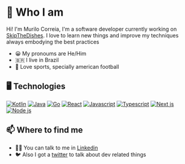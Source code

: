 # 👋 Who I am
Hi! I'm Murilo Correia, I'm a software developer currently working on [SkipTheDishes](https://www.skipthedishes.com/). I love to learn new things and improve my techniques always embodying the best practices

- 😀 My pronoums are He/Him
- 🇧🇷 I live in Brazil
- 🏈 Love sports, specially american football

## 🖥️ Technologies
  [![Kotlin](https://pics.freeicons.io/uploads/icons/png/18852341021548218200-48.png)](https://kotlinlang.org/)
  [![Java](https://pics.freeicons.io/uploads/icons/png/378554371540553613-48.png)](https://www.java.com/pt-BR/)
  [![Go](https://user-images.githubusercontent.com/37126173/135109166-60c3b7ae-92c5-4c44-917a-de417ca9db43.png)](https://golang.org/)
  [![React](https://pics.freeicons.io/uploads/icons/png/20167174151551942641-48.png)](https://reactjs.org/)
  [![Javascript](https://pics.freeicons.io/uploads/icons/png/21088442871540553614-48.png)](https://www.javascript.com/)
  [![Typescript](https://pics.freeicons.io/uploads/icons/png/14678610731551953708-48.png)](https://www.typescriptlang.org/)
  [![Next js](https://cdn.icon-icons.com/icons2/2389/PNG/48/next_js_logo_icon_145038.png)](https://nextjs.org/)
  [![Node js](https://user-images.githubusercontent.com/37126173/135111533-6a0874ee-a85c-4143-8e94-a641ab93762c.png)](https://nodejs.org/en/)

## 📫 Where to find me
- 👨‍💻 You can talk to me in [Linkedin](https://www.linkedin.com/in/murilo-correiab/)
- 🐦 Also I got a [twitter](https://twitter.com/mcorreiab) to talk about dev related things

<!--
**murilocorreiab/murilocorreiab** is a ✨ _special_ ✨ repository because its `README.md` (this file) appears on your GitHub profile.

Here are some ideas to get you started:

- 🔭 I’m currently working on ...
- 🌱 I’m currently learning ...
- 👯 I’m looking to collaborate on ...
- 🤔 I’m looking for help with ...
- 💬 Ask me about ...
- 📫 How to reach me: ...
- 😄 Pronouns: ...
- ⚡ Fun fact: ...
-->
